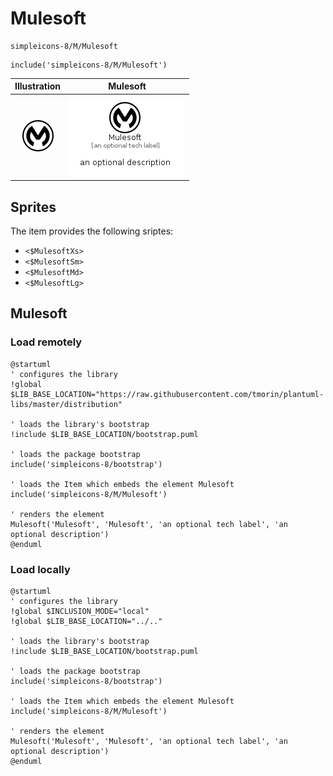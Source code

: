 # Mulesoft


```text
simpleicons-8/M/Mulesoft
```

```text
include('simpleicons-8/M/Mulesoft')
```



| Illustration | Mulesoft |
| :---: | :---: |
| ![illustration for Illustration](../../simpleicons-8/M/Mulesoft.png) | ![illustration for Mulesoft](../../simpleicons-8/M/Mulesoft.Local.png) |



## Sprites
The item provides the following sriptes:

- `<$MulesoftXs>`
- `<$MulesoftSm>`
- `<$MulesoftMd>`
- `<$MulesoftLg>`





## Mulesoft

### Load remotely
```plantuml
@startuml
' configures the library
!global $LIB_BASE_LOCATION="https://raw.githubusercontent.com/tmorin/plantuml-libs/master/distribution"

' loads the library's bootstrap
!include $LIB_BASE_LOCATION/bootstrap.puml

' loads the package bootstrap
include('simpleicons-8/bootstrap')

' loads the Item which embeds the element Mulesoft
include('simpleicons-8/M/Mulesoft')

' renders the element
Mulesoft('Mulesoft', 'Mulesoft', 'an optional tech label', 'an optional description')
@enduml
```

### Load locally
```plantuml
@startuml
' configures the library
!global $INCLUSION_MODE="local"
!global $LIB_BASE_LOCATION="../.."

' loads the library's bootstrap
!include $LIB_BASE_LOCATION/bootstrap.puml

' loads the package bootstrap
include('simpleicons-8/bootstrap')

' loads the Item which embeds the element Mulesoft
include('simpleicons-8/M/Mulesoft')

' renders the element
Mulesoft('Mulesoft', 'Mulesoft', 'an optional tech label', 'an optional description')
@enduml
```

